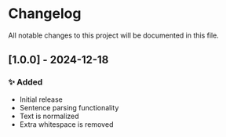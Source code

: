 # Changelog

All notable changes to this project will be documented in this file.

## [1.0.0] - 2024-12-18

### ✨ Added
- Initial release
- Sentence parsing functionality
- Text is normalized
- Extra whitespace is removed

